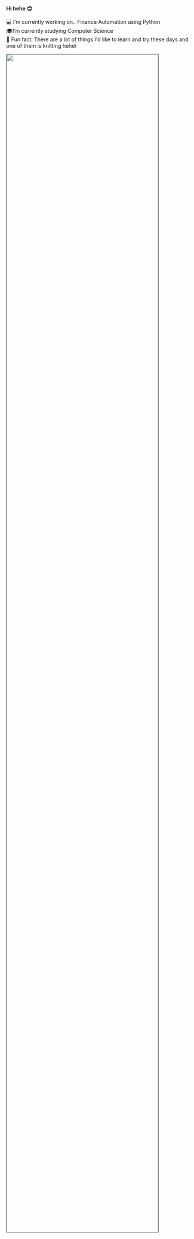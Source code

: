 #### Hi hehe 😊
💻 I’m currently working on.. Finance Automation using Python\
🎓I’m currently studying Computer Science\
💚 Fun fact: There are a lot of things I'd like to learn and try these days and one of them is knitting hehe\   

<a href="">
  <img width="90%" src="https://user-images.githubusercontent.com/63581688/97962952-10d0c600-1e1b-11eb-9b1e-fbbad1be9037.GIF">
</a>

